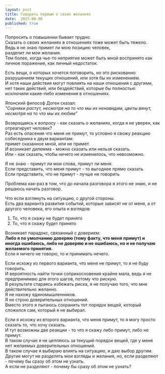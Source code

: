 ```yaml
---
layout: post
title: Говорить первым о своих желаниях
date:  2023-08-06
published: true
---
```

Попросить о повышении бывает трудно.\
Сказать о своих желаниях в отношениях тоже может быть тяжело.\
Ведь я не знаю примет ли мою позицию человек,\
разделит ли мои желания.\
Тем более, когда чье-то неприятие может быть мной воспринято как личное поражение, как личный недостаток.

Есть вещи, о которых хочется поговорить, но это рискованно разрушением текущих отношений, или хотя бы их изменением.\
И хотя наши действия могут повлиять на наши отношения с другими,\
нет таких действий, или бездействий, которые бы полностью исключили какие-либо изменения в отношениях.

Японский философ Доген сказал:\
*"Сорняки растут, несмотря на то что мы их ненавидим, цветы вянут, несмотря на то что мы их любим"*

Возвращаясь к вопросу - как сказать о желаниях, когда я не уверен, как отреагирует человек?\
Раз есть опасения что меня не примут, то условно я свожу реакцию собеседника к двум вариантам:\
примет сказанное мной, или не примет.\
И возникает дилемма - можно сказать или нельзя сказать.\
Или - как сказать, чтобы ничего не изменилось, что невозможно.

Я не знаю - примут ли мои слова, примут ли меня.\
Если представить, что меня примут - то выгоднее прямо сказать\
Если представить, что не примут - лучше не говорить

Проблема как-раз в том, что до начала разговора я этого не знаю, и не решаюсь начать разговор.

Что если взглянуть на ситуацию, с другой стороны.\
Есть два варианта развития событий, которые зависят не от меня, а от другого человека, его опыта и взглядов:
1. То, что я скажу не будет принято
2. То, что я скажу будет принято

Возникает парадокс, связанный с доверием:\
**Либо я по умолчанию доверяю (тому факту, что меня примут) и иногда ошибаюсь, либо не доверяю и не ошибаюсь, но и не получаю желаемого принятия.**\
Если я ничего не говорю, то и принимать нечего.

Если исхожу из первого варианта, что меня не примут, то я не буду говорить.\
И вероятность найти точки соприкосновения крайне мала, ведь я не предпринимаю для этого шагов, потому что рискую.\
В результате стараясь избежать риска, я не получаю того, что мне действительно желанно.\
Я не нахожу единомышленников.\
Я не строю доверительных отношений.\
Вместо этого я пытаюсь сохранить тот порядок вещей, который сложился сам, который я не выбирал.

Если я исхожу из второго варианта, что меня примут, то я могу просто сказать то, что хочу сказать.\
И тут возможны две реакции - то что я скажу либо примут, либо не примут.\
В таком случае я не цепляюсь за текущий порядок вещей, где у меня нет желаемых доверительных отношений.\
В таком случае я выбираю влиять на ситуацию, и даю выбор другим.\
Другие могут не разделять мои взгляды и желания, но, если разделяют - почему бы сразу об этом не узнать.\
А если не разделяют - почему бы сразу об этом не узнать?
